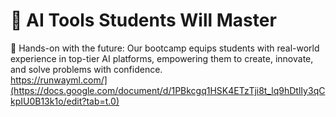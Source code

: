 # 🔧 AI Tools Students Will Master
🚀 Hands-on with the future: Our bootcamp equips students with real-world experience in top-tier AI platforms, empowering them to create, innovate, and solve problems with confidence. 
<br>
https://runwayml.com/](https://docs.google.com/document/d/1PBkcgq1HSK4ETzTji8t_lq9hDtlIy3qCkpIU0B13k1o/edit?tab=t.0)
